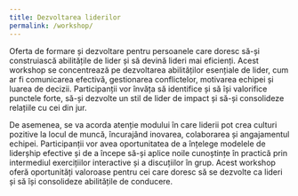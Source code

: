 ```yaml
---
title: Dezvoltarea liderilor
permalink: /workshop/
---
```


Oferta de formare și dezvoltare pentru persoanele care doresc să-și construiască abilitățile de lider și să devină lideri mai eficienți. Acest workshop se concentrează pe dezvoltarea abilităților esențiale de lider, cum ar fi comunicarea efectivă, gestionarea conflictelor, motivarea echipei și luarea de decizii. Participanții vor învăța să identifice și să își valorifice punctele forte, să-și dezvolte un stil de lider de impact și să-și consolideze relațiile cu cei din jur.

De asemenea, se va acorda atenție modului în care liderii pot crea culturi pozitive la locul de muncă, încurajând inovarea, colaborarea și angajamentul echipei. Participanții vor avea oportunitatea de a înțelege modelele de liderșhip efective și de a începe să-și aplice noile cunoștințe în practică prin intermediul exercițiilor interactive și a discuțiilor în grup. Acest workshop oferă oportunități valoroase pentru cei care doresc să se dezvolte ca lideri și să își consolideze abilitățile de conducere.
